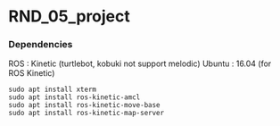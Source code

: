 # RND_05_project

### Dependencies


ROS : Kinetic (turtlebot, kobuki not support melodic)
Ubuntu : 16.04 (for ROS Kinetic)
```
sudo apt install xterm
sudo apt install ros-kinetic-amcl
sudo apt install ros-kinetic-move-base
sudo apt install ros-kinetic-map-server
```

